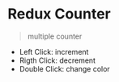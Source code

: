 # Redux Counter

> multiple counter

- Left Click: increment
- Rigth Click: decrement
- Double Click: change color
